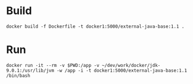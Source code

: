 Build
=====

```
docker build -f Dockerfile -t docker1:5000/external-java-base:1.1 .
```

Run
===

```
docker run -it --rm -v $PWD:/app -v ~/dev/work/docker/jdk-9.0.1:/usr/lib/jvm -w /app -i -t docker1:5000/external-java-base:1.1 /bin/bash
```
